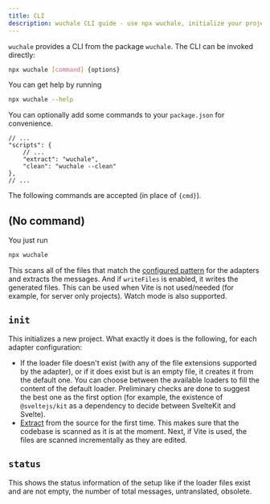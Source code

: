 ```yaml
---
title: CLI
description: wuchale CLI guide - use npx wuchale, initialize your project, extract and manage translation catalogs, check status—perfect for Vite-free or server-only workflows.
---
```


`wuchale` provides a CLI from the package `wuchale`. The CLI can be invoked directly:

```bash
npx wuchale [command] {options}
```

You can get help by running

```bash
npx wuchale --help
```

You can optionally add some commands to your `package.json` for convenience.

```jsonc
// ...
"scripts": {
    // ...
    "extract": "wuchale",
    "clean": "wuchale --clean"
},
// ...
```

The following commands are accepted (in place of `{cmd}`).

## (No command)

You just run

```bash
npx wuchale
```

This scans all of the files that match the [configured
pattern](/reference/adapter-common#files) for the adapters and extracts the
messages. And if `writeFiles` is enabled, it writes the generated files. This
can be used when Vite is not used/needed (for example, for server only
projects). Watch mode is also supported.

## `init`

This initializes a new project. What exactly it does is the following, for each adapter configuration:

- If the loader file doesn't exist (with any of the file extensions supported
    by the adapter), or if it does exist but is an empty file, it creates it from
    the default one. You can choose between the available loaders to fill the
    content of the default loader. Preliminary checks are done to suggest the best
    one as the first option (for example, the existence of `@sveltejs/kit` as a
    dependency to decide between SvelteKit and Svelte).
- [Extract](#extract) from the source for the first time. This makes sure that
    the codebase is scanned as it is at the moment. Next, if Vite is used, the
    files are scanned incrementally as they are edited.

## `status`

This shows the status information of the setup like if the loader files exist
and are not empty, the number of total messages, untranslated, obsolete.
